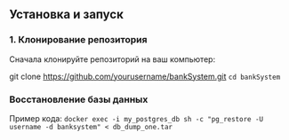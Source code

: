 ## Установка и запуск

### 1. Клонирование репозитория

Сначала клонируйте репозиторий на ваш компьютер:

git clone https://github.com/yourusername/bankSystem.git
`cd bankSystem`

### Восстановление базы данных
Пример кода:
`docker exec -i my_postgres_db sh -c "pg_restore -U username -d banksystem" < db_dump_one.tar`
